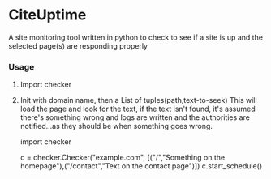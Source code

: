 # CiteUptime

A site monitoring tool written in python to check to see if a site is up and the selected page(s) are responding properly

### Usage

1. Import checker
2. Init with domain name, then a List of tuples(path,text-to-seek)
This will load the page and look for the text, if the text isn't found, it's assumed there's something wrong and logs are written and the authorities are notified...as they should be when something goes wrong.

    import checker

    c = checker.Checker("example.com", [("/","Something on the homepage"),("/contact","Text on the contact page")])
    c.start_schedule()


